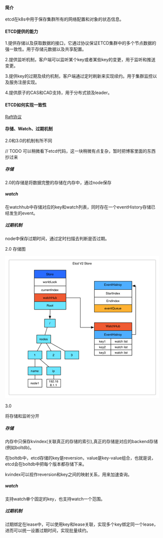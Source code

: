 #### 简介

etcd在k8s中用于保存集群所有的网络配置和对象的状态信息。



#### ETCD提供的能力

1.提供存储以及获取数据的接口，它通过协议保证ETCD集群中的多个节点数据的强一致性。用于存储元数据以及共享配置。

2.提供监听机制，客户端可以监听某个key或者某些key的变更，用于监听和推送变更。

3.提供key的过期及续约机制，客户端通过定时刷新来实现续约。用于集群监控以及服务注册实现。

4.提供原子的CAS和CAD支持，用于分布式锁及leader。



#### ETCD如何实现一致性

[Raft协议](../一致性协议/2021-05-19-Raft协议.md)



#### 存储、Watch、过期机制

2.0和3.0的机制有所不同

// TODO 可以稍微看下etcd代码，这一块稍微有点复杂，暂时把博客里面的东西抄过来

##### 存储

2.0的存储是将数据完整的存储在内存中，通过node保存

##### watch

在watchhub中存储对应的key和watch列表，同时存在一个eventHistory存储已经发生的event。

##### 过期机制

node中保存过期时间，通过定时扫描去判断是否过期。

2.0 存储图

![2.0](./etcd-v2.png)

3.0

将存储和监听分开

##### 存储

内存中只保存kvindex(关联真正的存储的索引),真正的存储是对应的backend存储(例如boltdb)。

在boltdb中，etcd存储的key是reversion，value是key-value组合，也就是说，etcd会在boltdb中把每个版本都存储下来。

kvindex可以视作reversion和key之间的映射关系，用来加速查询。

##### watch

支持watch单个固定的key，也支持watch一个范围。

##### 过期机制

过期绑定在lease中，可以使用key和lease关联，实现多个key绑定同一个lease，进而可以统一设置过期时间，实现批量续约。

